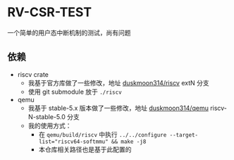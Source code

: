 # RV-CSR-TEST

一个简单的用户态中断机制的测试，尚有问题

## 依赖

- riscv crate
  - 我基于官方库做了一些修改，地址 [duskmoon314/riscv](https://github.com/duskmoon314/riscv) extN 分支
  - 使用 git submodule 放于 `./riscv`
- qemu
  - 我基于 stable-5.x 版本做了一些修改，地址 [duskmoon314/qemu](https://github.com/duskmoon314/qemu) riscv-N-stable-5.0 分支
  - 我的使用方式：
    - 在 `qemu/build/riscv` 中执行 `../../configure --target-list="riscv64-softmmu" && make -j8`
    - 本仓库相关路径也是基于此配置的
